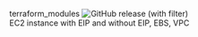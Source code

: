 terraform_modules ![GitHub release (with filter)](https://img.shields.io/github/v/release/filatov0120/terraform_modules)<br>
EC2 instance with EIP and without EIP, EBS, VPC
